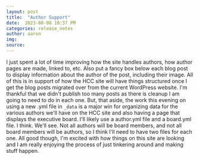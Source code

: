 ```yaml
---
layout: post
title:  "Author Support"
date:  2023-08-08 10:37 PM
categories: release_notes
author: aaron
img:
source:
---
```

I just spent a lot of time improving how the site handles authors, how author pages are made, linked to, etc. Also put a fancy box below each blog post to display information about the author of the post, including their image. All of this is in support of how the HCC site will have things structured once I get the blog posts migrated over from the current WordPress website. I'm thankful that we didn't publish too many posts as there is cleanup I am going to need to do in each one. But, that aside, the work this evening on using a new .yml file in `_data` is a major win for organizing data for the various authors we'll have on the HCC site and also having a page that displays the executive board. I'll likely use a author.yml file and a board.yml file. I think. We'll see. Not all authors will be board members, and not all board members will be authors, so I think I'll need to have two files for each one. All good though, I'm excited with how things on this site are looking and I am really enjoying the process of just tinkering around and making stuff happen. 